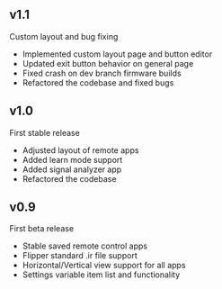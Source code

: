 ## v1.1

Custom layout and bug fixing

- Implemented custom layout page and button editor
- Updated exit button behavior on general page
- Fixed crash on dev branch firmware builds
- Refactored the codebase and fixed bugs

## v1.0

First stable release

- Adjusted layout of remote apps
- Added learn mode support
- Added signal analyzer app
- Refactored the codebase

## v0.9

First beta release

- Stable saved remote control apps
- Flipper standard .ir file support
- Horizontal/Vertical view support for all apps
- Settings variable item list and functionality
